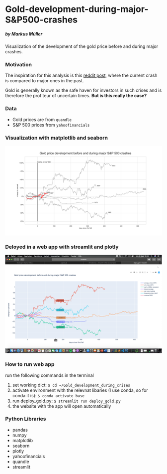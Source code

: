 # Gold-development-during-major-S&P500-crashes
##### by Markus Müller
Visualization of the development of the gold price before and during major crashes.

### Motivation
The inspiration for this analysis is this <a href='https://www.reddit.com/r/dataisbeautiful/comments/fjvtt5/oc_current_market_sell_off_compared_to_major_ones/'> reddit post</a>, where the current crash is compared to major ones in the past.

Gold is generally known as the safe haven for investors in such crises and is therefore the profiteur of uncertain times. <b>But is this really the case?</b>

### Data
- Gold prices are from `quandle`
- S&P 500 prices from `yahoofinancials`

### Visualization with matplotlib and seaborn 

![gold_development](images/Gold_price_development.png)

### Deloyed in a web app with streamlit and plotly

![streamlit](images/Screenshot_streamlit_plotly.png)

### How to run web app
run the following commands in the terminal
1. set working dict:
`$ cd ~/Gold_development_during_crises`
2. activate environment with the relevnat libaries (I use conda, so for conda it is):
`$ conda activate base`
3. run deploy_gold.py:
`$ streamlit run deploy_gold.py`
4. the website with the app will open automatically


### Python Libraries
- pandas
- numpy
- matplotlib
- seaborn 
- plotly
- yahoofinancials
- quandle
- streamlit
